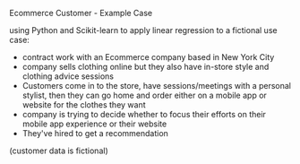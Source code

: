Ecommerce Customer - Example Case

using Python and Scikit-learn to apply linear regression to a fictional use case:

- contract work with an Ecommerce company based in New York City
- company sells clothing online but they also have in-store style and clothing advice sessions
- Customers come in to the store, have sessions/meetings with a personal stylist, then they can go home and order either on a mobile app or website for the clothes they want
- company is trying to decide whether to focus their efforts on their mobile app experience or their website
- They've hired to get a recommendation

(customer data is fictional)
